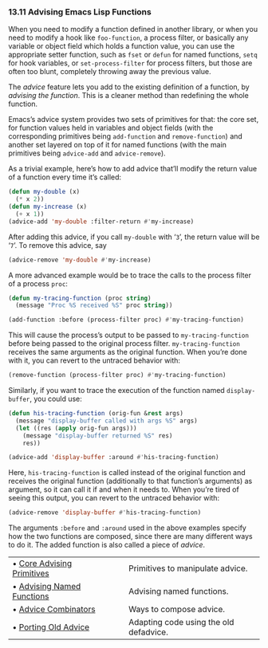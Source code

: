 

### 13.11 Advising Emacs Lisp Functions

When you need to modify a function defined in another library, or when you need to modify a hook like `foo-function`, a process filter, or basically any variable or object field which holds a function value, you can use the appropriate setter function, such as `fset` or `defun` for named functions, `setq` for hook variables, or `set-process-filter` for process filters, but those are often too blunt, completely throwing away the previous value.

The *advice* feature lets you add to the existing definition of a function, by *advising the function*. This is a cleaner method than redefining the whole function.

Emacs’s advice system provides two sets of primitives for that: the core set, for function values held in variables and object fields (with the corresponding primitives being `add-function` and `remove-function`) and another set layered on top of it for named functions (with the main primitives being `advice-add` and `advice-remove`).

As a trivial example, here’s how to add advice that’ll modify the return value of a function every time it’s called:

```lisp
(defun my-double (x)
  (* x 2))
(defun my-increase (x)
  (+ x 1))
(advice-add 'my-double :filter-return #'my-increase)
```

After adding this advice, if you call `my-double` with ‘`3`’, the return value will be ‘`7`’. To remove this advice, say

```lisp
(advice-remove 'my-double #'my-increase)
```

A more advanced example would be to trace the calls to the process filter of a process `proc`:

```lisp
(defun my-tracing-function (proc string)
  (message "Proc %S received %S" proc string))

(add-function :before (process-filter proc) #'my-tracing-function)
```

This will cause the process’s output to be passed to `my-tracing-function` before being passed to the original process filter. `my-tracing-function` receives the same arguments as the original function. When you’re done with it, you can revert to the untraced behavior with:

```lisp
(remove-function (process-filter proc) #'my-tracing-function)
```

Similarly, if you want to trace the execution of the function named `display-buffer`, you could use:

```lisp
(defun his-tracing-function (orig-fun &rest args)
  (message "display-buffer called with args %S" args)
  (let ((res (apply orig-fun args)))
    (message "display-buffer returned %S" res)
    res))

(advice-add 'display-buffer :around #'his-tracing-function)
```

Here, `his-tracing-function` is called instead of the original function and receives the original function (additionally to that function’s arguments) as argument, so it can call it if and when it needs to. When you’re tired of seeing this output, you can revert to the untraced behavior with:

```lisp
(advice-remove 'display-buffer #'his-tracing-function)
```

The arguments `:before` and `:around` used in the above examples specify how the two functions are composed, since there are many different ways to do it. The added function is also called a piece of *advice*.

|                                                             |    |                                        |
| :---------------------------------------------------------- | -- | :------------------------------------- |
| • [Core Advising Primitives](Core-Advising-Primitives.html) |    | Primitives to manipulate advice.       |
| • [Advising Named Functions](Advising-Named-Functions.html) |    | Advising named functions.              |
| • [Advice Combinators](Advice-Combinators.html)             |    | Ways to compose advice.                |
| • [Porting Old Advice](Porting-Old-Advice.html)             |    | Adapting code using the old defadvice. |
